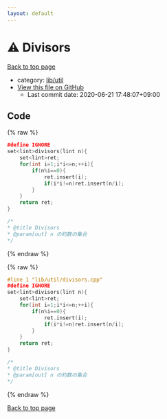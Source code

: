 ```yaml
---
layout: default
---
```


<!-- mathjax config similar to math.stackexchange -->
<script type="text/javascript" async
  src="https://cdnjs.cloudflare.com/ajax/libs/mathjax/2.7.5/MathJax.js?config=TeX-MML-AM_CHTML">
</script>
<script type="text/x-mathjax-config">
  MathJax.Hub.Config({
    TeX: { equationNumbers: { autoNumber: "AMS" }},
    tex2jax: {
      inlineMath: [ ['$','$'] ],
      processEscapes: true
    },
    "HTML-CSS": { matchFontHeight: false },
    displayAlign: "left",
    displayIndent: "2em"
  });
</script>

<script type="text/javascript" src="https://cdnjs.cloudflare.com/ajax/libs/jquery/3.4.1/jquery.min.js"></script>
<script src="https://cdn.jsdelivr.net/npm/jquery-balloon-js@1.1.2/jquery.balloon.min.js" integrity="sha256-ZEYs9VrgAeNuPvs15E39OsyOJaIkXEEt10fzxJ20+2I=" crossorigin="anonymous"></script>
<script type="text/javascript" src="../../../assets/js/copy-button.js"></script>
<link rel="stylesheet" href="../../../assets/css/copy-button.css" />


# :warning: Divisors

<a href="../../../index.html">Back to top page</a>

* category: <a href="../../../index.html#76d75a8065c92efe3b83e817563c11ef">lib/util</a>
* <a href="{{ site.github.repository_url }}/blob/master/lib/util/divisors.cpp">View this file on GitHub</a>
    - Last commit date: 2020-06-21 17:48:07+09:00




## Code

<a id="unbundled"></a>
{% raw %}
```cpp
﻿#define IGNORE
set<lint>divisors(lint n){
	set<lint>ret;
	for(int i=1;i*i<=n;++i){
		if(n%i==0){
			ret.insert(i);
			if(i*i!=n)ret.insert(n/i);
		}
	}
	return ret;
}

/*
* @title Divisors
* @param[out] n の約数の集合
*/
```
{% endraw %}

<a id="bundled"></a>
{% raw %}
```cpp
#line 1 "lib/util/divisors.cpp"
﻿#define IGNORE
set<lint>divisors(lint n){
	set<lint>ret;
	for(int i=1;i*i<=n;++i){
		if(n%i==0){
			ret.insert(i);
			if(i*i!=n)ret.insert(n/i);
		}
	}
	return ret;
}

/*
* @title Divisors
* @param[out] n の約数の集合
*/

```
{% endraw %}

<a href="../../../index.html">Back to top page</a>

